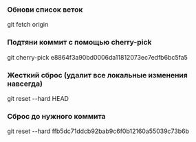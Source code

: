 ### Обнови список веток
git fetch origin

### Подтяни коммит с помощью cherry-pick
git cherry-pick e8864f3a90bd0006da11812073ec7edfb6bc5fa5


### Жесткий сброс (удалит все локальные изменения навсегда)
git reset --hard HEAD

### Сброс до нужного коммита
git reset --hard ffb5dc71ddcb92bab9c6f0b12160a55039c73b6b
